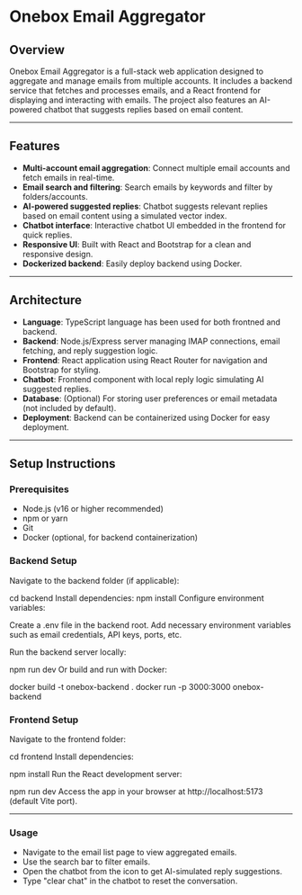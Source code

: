 # Onebox Email Aggregator

## Overview

Onebox Email Aggregator is a full-stack web application designed to aggregate and manage emails from multiple accounts. It includes a backend service that fetches and processes emails, and a React frontend for displaying and interacting with emails. The project also features an AI-powered chatbot that suggests replies based on email content.

---

## Features

- **Multi-account email aggregation**: Connect multiple email accounts and fetch emails in real-time.
- **Email search and filtering**: Search emails by keywords and filter by folders/accounts.
- **AI-powered suggested replies**: Chatbot suggests relevant replies based on email content using a simulated vector index.
- **Chatbot interface**: Interactive chatbot UI embedded in the frontend for quick replies.
- **Responsive UI**: Built with React and Bootstrap for a clean and responsive design.
- **Dockerized backend**: Easily deploy backend using Docker.

---

## Architecture

- **Language**: TypeScript language has been used for both frontned and backend.
- **Backend**: Node.js/Express server managing IMAP connections, email fetching, and reply suggestion logic.
- **Frontend**: React application using React Router for navigation and Bootstrap for styling.
- **Chatbot**: Frontend component with local reply logic simulating AI suggested replies.
- **Database**: (Optional) For storing user preferences or email metadata (not included by default).
- **Deployment**: Backend can be containerized using Docker for easy deployment.

---

## Setup Instructions

### Prerequisites

- Node.js (v16 or higher recommended)
- npm or yarn
- Git
- Docker (optional, for backend containerization)


### Backend Setup
Navigate to the backend folder (if applicable):

cd backend
Install dependencies:
npm install
Configure environment variables:

Create a .env file in the backend root.
Add necessary environment variables such as email credentials, API keys, ports, etc.

Run the backend server locally:

npm run dev
Or build and run with Docker:

docker build -t onebox-backend .
docker run -p 3000:3000 onebox-backend

### Frontend Setup
Navigate to the frontend folder:

cd frontend
Install dependencies:

npm install
Run the React development server:

npm run dev
Access the app in your browser at http://localhost:5173 (default Vite port).

---
### Usage

- Navigate to the email list page to view aggregated emails.
- Use the search bar to filter emails.
- Open the chatbot from the icon to get AI-simulated reply suggestions.
- Type "clear chat" in the chatbot to reset the conversation.


